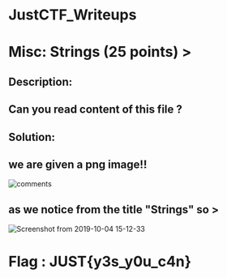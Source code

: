# JustCTF_Writeups    
# Misc: Strings (25 points) >
## Description:
## Can you read content of this file ?
## Solution:
## we are given a png image!!
![comments](https://user-images.githubusercontent.com/52065067/66232715-39efc600-e6f2-11e9-8cff-b7bdc43074e0.png)
## as we notice from the title "Strings" so >
![Screenshot from 2019-10-04 15-12-33](https://user-images.githubusercontent.com/52065067/66233711-aa97e200-e6f4-11e9-8f94-5b2229463fbe.png)
# Flag : JUST{y3s_y0u_c4n}


